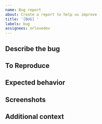 ```yaml
---
name: Bug report
about: Create a report to help us improve
title: '[BUG] '
labels: bug
assignees: orlovedev
---
```


## Describe the bug

<!-- A clear and concise description of what the bug is -->

## To Reproduce

<!-- Steps to reproduce the behavior -->

## Expected behavior

<!-- A clear and concise description of what you expected to happen -->

## Screenshots

<!-- If applicable, add screenshots to help explain your problem -->

## Additional context

<!-- Add any other context about the problem here -->

